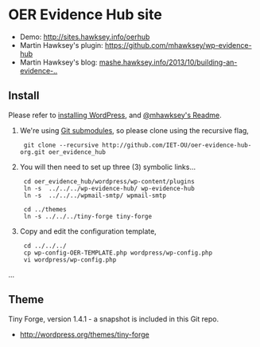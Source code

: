 # OER Evidence Hub site


* Demo:  http://sites.hawksey.info/oerhub
* Martin Hawksey's plugin: https://github.com/mhawksey/wp-evidence-hub
* Martin Hawksey's blog: [mashe.hawksey.info/2013/10/building-an-evidence-..][blog-build-plugin]


## Install

Please refer to [installing WordPress][wp-install], and [@mhawksey's Readme][plugin-readme].

1. We're using [Git submodules][submodules], so please clone using the recursive flag,

        git clone --recursive http://github.com/IET-OU/oer-evidence-hub-org.git oer_evidence_hub

2. You will then need to set up three (3) symbolic links...

        cd oer_evidence_hub/wordpress/wp-content/plugins
        ln -s  ../../../wp-evidence-hub/ wp-evidence-hub
        ln -s  ../../../wpmail-smtp/ wpmail-smtp

        cd ../themes
        ln -s ../../../tiny-forge tiny-forge

3. Copy and edit the configuration template,

        cd ../../../
        cp wp-config-OER-TEMPLATE.php wordpress/wp-config.php
        vi wordpress/wp-config.php

...


## Theme

Tiny Forge, version 1.4.1 - a snapshot is included in this Git repo.

* http://wordpress.org/themes/tiny-forge



[wp-install]: http://codex.wordpress.org/Installing_WordPress
[plugin-readme]: https://github.com/mhawksey/wp-evidence-hub#readme
[blog-build-plugin]: http://mashe.hawksey.info/2013/10/building-an-evidence-hub-plugin-for-wordpress
[submodules]: http://git-scm.com/book/en/Git-Tools-Submodules


[End]: http://example

